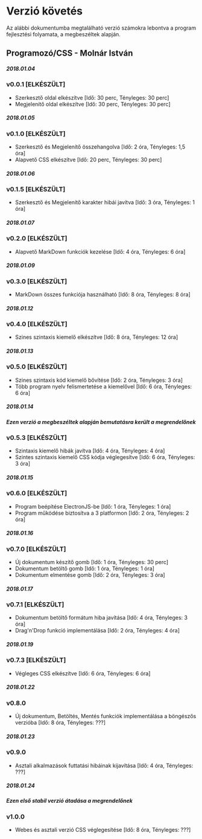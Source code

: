 # Verzió követés

Az alábbi dokumentumba megtalálható verzió számokra lebontva a program fejlesztési folyamata, a megbeszéltek alapján.

## Programozó/CSS - Molnár István

##### 2018.01.04
### v0.0.1 [ELKÉSZÜLT]
- Szerkesztő oldal elkészítve [Idő: 30 perc, Tényleges: 30 perc]
- Megjelenítő oldal elkészítve [Idő: 30 perc, Tényleges: 30 perc]

##### 2018.01.05
### v0.1.0 [ELKÉSZÜLT]
- Szerkesztő és Megjelenítő összehangolva [Idő: 2 óra, Tényleges: 1,5 óra]
- Alapvető CSS elkészítve [Idő: 20 perc, Tényleges: 30 perc]

##### 2018.01.06
### v0.1.5 [ELKÉSZÜLT]
- Szerkesztő és Megjelenítő karakter hibái javítva [Idő: 3 óra, Tényleges: 1 óra]

##### 2018.01.07
### v0.2.0 [ELKÉSZÜLT]
- Alapvető MarkDown funkciók kezelése [Idő: 4 óra, Tényleges: 6 óra]

##### 2018.01.09
### v0.3.0 [ELKÉSZÜLT]
- MarkDown összes funkciója használható [Idő: 8 óra, Tényleges: 8 óra]

##### 2018.01.12
### v0.4.0 [ELKÉSZÜLT]
- Szines szintaxis kiemelő elkészítve [Idő: 8 óra, Tényleges: 12 óra]

##### 2018.01.13
### v0.5.0 [ELKÉSZÜLT]
- Szines szintaxis kód kiemelő bővítése [Idő: 2 óra, Tényleges: 3 óra]
- Több program nyelv felismertetése a kiemelővel [Idő: 6 óra, Tényleges: 6 óra]

##### 2018.01.14
##### Ezen verzió a megbeszéltek alapján bemutatásra került a megrendelőnek
### v0.5.3 [ELKÉSZÜLT]
- Szintaxis kiemelő hibák javítva [Idő: 4 óra, Tényleges: 4 óra]
- Szintes szintaxis kiemelő CSS kódja véglegesítve [Idő: 6 óra, Tényleges: 3 óra]

##### 2018.01.15
### v0.6.0 [ELKÉSZÜLT]
- Program beépítése ElectronJS-be [Idő: 1 óra, Tényleges: 1 óra]
- Program működése biztosítva a 3 platformon [Idő: 2 óra, Tényleges: 2 óra]

##### 2018.01.16
### v0.7.0 [ELKÉSZÜLT]
- Új dokumentum készítő gomb [Idő: 1 óra, Tényleges: 30 perc]
- Dokumentum betöltő gomb [Idő: 1 óra, Tényleges: 1 óra]
- Dokumentum elmentése gomb [Idő: 2 óra, Tényleges: 3 óra]

##### 2018.01.17
### v0.7.1 [ELKÉSZÜLT]
- Dokumentum betöltő formátum hiba javítása [Idő: 4 óra, Tényleges: 3 óra]
- Drag'n'Drop funkció implementálása [Idő: 2 óra, Tényleges: 4 óra]

##### 2018.01.19
### v0.7.3 [ELKÉSZÜLT]
- Végleges CSS elkészítve [Idő: 6 óra, Tényleges: 6 óra]

##### 2018.01.22
### v0.8.0
- Új dokumentum, Betöltés, Mentés funkciók implementálása a böngészős verzióba [Idő: 8 óra, Tényleges: ???]

##### 2018.01.23
### v0.9.0
- Asztali alkalmazások futtatási hibáinak kijavítása [Idő: 4 óra, Tényleges: ???]

##### 2018.01.24
##### Ezen első stabil verzió átadása a megrendelőnek
### v1.0.0
- Webes és asztali verzió CSS véglegesítése [Idő: 8 óra, Tényleges: ???]